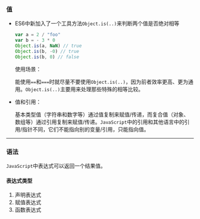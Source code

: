 ### 值

- ES6中新加入了一个工具方法`Object.is(..)`来判断两个值是否绝对相等

  ```javascript
  var a = 2 / "foo"
  var b = - 3 * 0
  Object.is(a, NaN) // true
  Object.is(b, -0) // true
  Object.is(b, 0) // false
  ```

  使用场景：

  能使用`==`和`===`时就尽量不要使用`Object.is(..)`，因为前者效率更高、更为通用。`Object.is(..)`主要用来处理那些特殊的相等比较。

- 值和引用：

  基本类型值（字符串和数字等）通过值复制来赋值/传递，而复合值（对象、数组等）通过引用复制来赋值/传递。`JavaScript`中的引用和其他语言中的引用/指针不同，它们不能指向别的变量/引用，只能指向值。

------

### 语法

`JavaScript`中表达式可以返回一个结果值。

#### 表达式类型

1. 声明表达式
2. 赋值表达式
3. 函数表达式